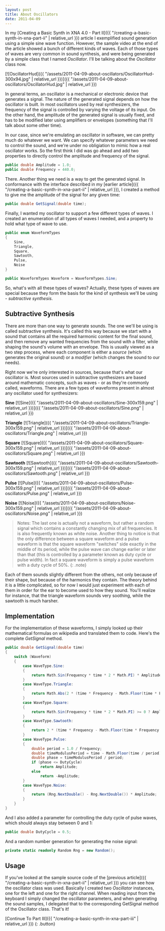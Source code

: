```yaml
---
layout: post
title: About Oscillators
date: 2011-04-09
---
```


In my [Creating a Basic Synth in XNA 4.0 - Part II]({{ "/creating-a-basic-synth-in-xna-part-ii" | relative_url }}) article I exemplified sound generation using a simple sine wave function. However, the sample video at the end of the article showed a bunch of different kinds of waves. Each of those types of waves are very common in sound synthesis, and were being generated by a simple class that I named *Oscillator*. I'll be talking about the *Oscillator* class now.

[![OscillatorHud]({{ "/assets/2011-04-09-about-oscillators/OscillatorHud-300x94.jpg" | relative_url }})]({{ "/assets/2011-04-09-about-oscillators/OscillatorHud.jpg" | relative_url }})

In general terms, an oscillator is a mechanical or electronic device that generates a signal. The nature of the generated signal depends on how the oscillator is built. In most oscillators used by real synthesizers, the frequency of the signal is controlled by varying the voltage of its input. On the other hand, the amplitude of the generated signal is usually fixed, and has to be modified later using amplifiers or envelopes (something that I'll talk about some other time).

In our case, since we're emulating an oscillator in software, we can pretty much do whatever we want. We can specify whatever parameters we need to control the sound, and we're under no obligiation to mimic how a real oscillator works. So the first think I did was go ahead and add two properties to directly control the amplitude and frequency of the signal.

~~~ c#
public double Amplitude = 1.0;
public double Frequency = 440.0;
~~~

There. Another thing we need is a way to get the generated signal. In conformance with the interface described in my [earlier article]({{ "/creating-a-basic-synth-in-xna-part-ii" | relative_url }}), I created a method to give me the amplitude of the signal for any given time:

~~~ c#
public double GetSignal(double time);
~~~

Finally, I wanted my oscillator to support a few different types of waves. I created an enumeration of all types of waves I needed, and a property to hold what type of wave to use.

~~~ c#
public enum WaveformTypes
{
    Sine,
    Triangle,
    Square,
    Sawtooth,
    Pulse,
    Noise
}

public WaveformTypes Waveform = WaveformTypes.Sine;
~~~

So, what's with all these types of waves? Actually, these types of waves are special because they form the basis for the kind of synthesis we'll be using - *subtractive synthesis*.

## Subtractive Synthesis

There are more than one way to generate sounds. The one we'll be using is called subtractive synthesis. It's called this way because we start with a sound that contains all the required harmonic content for the final sound, and then remove any wanted frequencies from the sound with a filter, while shaping the sound's volume with an envelope. This is usually viewed as a two step process, where each component is either a *source* (which generates the original sound) or a *modifier* (which changes the sound to our needs).

Right now we're only interested in sources, because that's what our oscillator is. Most sources used in subtractive synthesizers are based around mathematic concepts, such as waves - or as they're commonly called, waveforms. There are a few types of waveforms present in almost any oscillator used for synthesizers:

**Sine**
[![Sine]({{ "/assets/2011-04-09-about-oscillators/Sine-300x159.png" | relative_url }})]({{ "/assets/2011-04-09-about-oscillators/Sine.png" | relative_url }})

**Triangle**
[![Triangle]({{ "/assets/2011-04-09-about-oscillators/Triangle-300x159.png" | relative_url }})]({{ "/assets/2011-04-09-about-oscillators/Triangle.png" | relative_url }})

**Square**
[![Square]({{ "/assets/2011-04-09-about-oscillators/Square-300x159.png" | relative_url }})]({{ "/assets/2011-04-09-about-oscillators/Square.png" | relative_url }})

**Sawtooth**
[![Sawtooth]({{ "/assets/2011-04-09-about-oscillators/Sawtooth-300x159.png" | relative_url }})]({{ "/assets/2011-04-09-about-oscillators/Sawtooth.png" | relative_url }})

**Pulse**
[![Pulse]({{ "/assets/2011-04-09-about-oscillators/Pulse-300x159.png" | relative_url }})]({{ "/assets/2011-04-09-about-oscillators/Pulse.png" | relative_url }})

**Noise**
[![Noise]({{ "/assets/2011-04-09-about-oscillators/Noise-300x159.png" | relative_url }})]({{ "/assets/2011-04-09-about-oscillators/Noise.png" | relative_url }})

> Notes: The last one is actually not a waveform, but rather a random signal which contains a constantly changing mix of all frequencies. It is also frequently known as white noise. Another thing to notice is that the only difference between a square waveform and a pulse waveform is that the square waveform "switches" side exactly in the middle of its period, while the pulse wave can change earlier or later than that (this is controlled by a parameter known as duty cycle or pulse width). In fact a square waveform is simply a pulse waveform with a duty cycle of 50%.
{: .note}

Each of them sounds slightly different from the others, not only because of their shape, but because of the harmonics they contain. The theory behind it is a little complicated, so for now I would just experiment with each of them in order for the ear to become used to how they sound. You'll realize for instance, that the triangle waveform sounds very soothing, while the sawtooth is much harsher.

## Implementation

For the implementation of these waveforms, I simply looked up their mathematical formulas on wikipedia and translated them to code. Here's the complete *GetSignal* method.

~~~ c#
public double GetSignal(double time)
{
    switch (Waveform)
    {
        case WaveType.Sine:
        {
            return Math.Sin(Frequency * time * 2 * Math.PI) * Amplitude;
        }
        case WaveType.Triangle:
        {
            return Math.Abs(2 * (time * Frequency - Math.Floor(time * Frequency + 0.5))) * Amplitude * 2 - Amplitude;
        }
        case WaveType.Square:
        {
            return Math.Sin(Frequency * time * 2 * Math.PI) >= 0 ? Amplitude : -Amplitude;
        }
        case WaveType.Sawtooth:
        {
            return 2 * (time * Frequency - Math.Floor(time * Frequency + 0.5)) * Amplitude;
        }
        case WaveType.Pulse:
        {
            double period = 1.0 / Frequency;
            double timeModulusPeriod = time - Math.Floor(time / period) * period;
            double phase = timeModulusPeriod / period;
            if (phase <= DutyCycle)
                return Amplitude;
            else
                return -Amplitude;
        }
        case WaveType.Noise:
        {
            return (Rng.NextDouble() - Rng.NextDouble()) * Amplitude;
        }
    }
}
~~~

And I also added a parameter for controlling the duty cycle of pulse waves, which should always stay between 0 and 1:

~~~ c#
public double DutyCycle = 0.5;
~~~

And a random number generation for generating the noise signal:

~~~ c#
private static readonly Random Rng = new Random();
~~~


## Usage

If you've looked at the sample source code of the [previous article]({{ "/creating-a-basic-synth-in-xna-part-ii" | relative_url }}) you can see how the oscillator class was used. Basically I created two *Oscillator* instances, one for the left and one for the right channel. When reading input from the keyboard I simply changed the oscillator parameters, and when generating the sound samples, I delegated that to the corresponding GetSignal method of the Oscillator class. That's it!

[Continue To Part III]({{ "/creating-a-basic-synth-in-xna-part-iii" | relative_url }})
{: .button}
